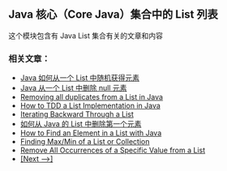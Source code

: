 ## Java 核心（Core Java）集合中的 List 列表

这个模块包含有 Java List 集合有关的文章和内容

### 相关文章： 
- [Java 如何从一个 List 中随机获得元素](https://www.ossez.com/t/java-list/13934)
- [Java 从一个 List 中删除 null 元素](https://www.ossez.com/t/java-list-null/13940)
- [Removing all duplicates from a List in Java](http://www.baeldung.com/java-remove-duplicates-from-list)
- [How to TDD a List Implementation in Java](http://www.baeldung.com/java-test-driven-list)
- [Iterating Backward Through a List](http://www.baeldung.com/java-list-iterate-backwards)
- [如何从 Java 的 List 中删除第一个元素](https://www.ossez.com/t/java-list/13919)
- [How to Find an Element in a List with Java](http://www.baeldung.com/find-list-element-java)
- [Finding Max/Min of a List or Collection](http://www.baeldung.com/java-collection-min-max)
- [Remove All Occurrences of a Specific Value from a List](https://www.baeldung.com/java-remove-value-from-list)
- [[Next -->]](/core-java-modules/core-java-collections-list-2)

